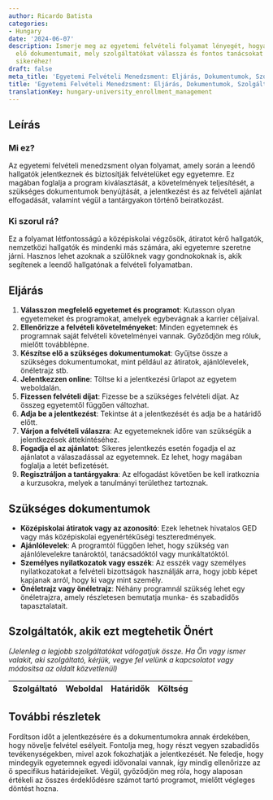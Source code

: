 ```yaml
---
author: Ricardo Batista
categories:
- Hungary
date: '2024-06-07'
description: Ismerje meg az egyetemi felvételi folyamat lényegét, hogyan készítse
  elő dokumentumait, mely szolgáltatókat válassza és fontos tanácsokat a felvétel
  sikeréhez!
draft: false
meta_title: 'Egyetemi Felvételi Menedzsment: Eljárás, Dokumentumok, Szolgáltatók'
title: 'Egyetemi Felvételi Menedzsment: Eljárás, Dokumentumok, Szolgáltatók'
translationKey: hungary-university_enrollment_management
---
```



## Leírás
### Mi ez?
Az egyetemi felvételi menedzsment olyan folyamat, amely során a leendő hallgatók jelentkeznek és biztosítják felvételüket egy egyetemre. Ez magában foglalja a program kiválasztását, a követelmények teljesítését, a szükséges dokumentumok benyújtását, a jelentkezést és az felvételi ajánlat elfogadását, valamint végül a tantárgyakon történő beiratkozást.

### Ki szorul rá?
Ez a folyamat létfontosságú a középiskolai végzősök, átiratot kérő hallgatók, nemzetközi hallgatók és mindenki más számára, aki egyetemre szeretne járni. Hasznos lehet azoknak a szülőknek vagy gondnokoknak is, akik segítenek a leendő hallgatónak a felvételi folyamatban.

## Eljárás
1. **Válasszon megfelelő egyetemet és programot**: Kutasson olyan egyetemeket és programokat, amelyek egybevágnak a karrier céljaival.
2. **Ellenőrizze a felvételi követelményeket**: Minden egyetemnek és programnak saját felvételi követelményei vannak. Győződjön meg róluk, mielőtt továbblépne.
3. **Készítse elő a szükséges dokumentumokat**: Gyűjtse össze a szükséges dokumentumokat, mint például az átiratok, ajánlólevelek, önéletrajz stb.
4. **Jelentkezzen online**: Töltse ki a jelentkezési űrlapot az egyetem weboldalán.
5. **Fizessen felvételi díjat**: Fizesse be a szükséges felvételi díjat. Az összeg egyetemtől függően változhat.
6. **Adja be a jelentkezést**: Tekintse át a jelentkezését és adja be a határidő előtt.
7. **Várjon a felvételi válaszra**: Az egyetemeknek időre van szükségük a jelentkezések áttekintéséhez.
8. **Fogadja el az ajánlatot**: Sikeres jelentkezés esetén fogadja el az ajánlatot a válaszadással az egyetemnek. Ez lehet, hogy magában foglalja a letét befizetését.
9. **Regisztráljon a tantárgyakra**: Az elfogadást követően be kell iratkoznia a kurzusokra, melyek a tanulmányi területhez tartoznak.

## Szükséges dokumentumok
- **Középiskolai átiratok vagy az azonosító**: Ezek lehetnek hivatalos GED vagy más középiskolai egyenértékűségi teszteredmények.
- **Ajánlólevelek**: A programtól függően lehet, hogy szükség van ajánlólevelekre tanároktól, tanácsadóktól vagy munkáltatóktól.
- **Személyes nyilatkozatok vagy esszék**: Az esszék vagy személyes nyilatkozatokat a felvételi bizottságok használják arra, hogy jobb képet kapjanak arról, hogy ki vagy mint személy.
- **Önéletrajz vagy önéletrajz**: Néhány programnál szükség lehet egy önéletrajzra, amely részletesen bemutatja munka- és szabadidős tapasztalatait.

## Szolgáltatók, akik ezt megtehetik Önért

_(Jelenleg a legjobb szolgáltatókat válogatjuk össze. Ha Ön vagy ismer valakit, aki szolgáltató, kérjük, vegye fel velünk a kapcsolatot vagy módosítsa az oldalt közvetlenül)_

| Szolgáltató     |     Weboldal    |     Határidők    |       Költség     |
| --------------- | --------------- |  :-------------: | :-------------: |

## További részletek
Fordítson időt a jelentkezésére és a dokumentumokra annak érdekében, hogy növelje felvétel esélyeit. Fontolja meg, hogy részt vegyen szabadidős tevékenységekben, mivel azok fokozhatják a jelentkezését. Ne feledje, hogy mindegyik egyetemnek egyedi idővonalai vannak, így mindig ellenőrizze az ő specifikus határidejeiket. Végül, győződjön meg róla, hogy alaposan értékeli az összes érdeklődésre számot tartó programot, mielőtt végleges döntést hozna.